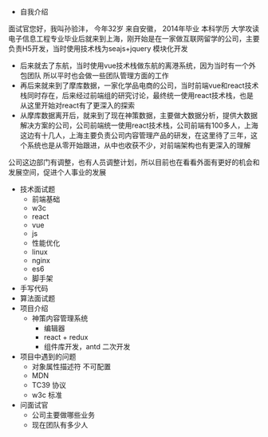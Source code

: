 * 自我介绍

面试官您好，我叫孙验沣， 今年32岁 来自安徽， 2014年毕业 本科学历 大学攻读电子信息工程专业毕业后就来到上海，刚开始是在一家做互联网留学的公司，主要负责H5开发，当时使用技术栈为seajs+jquery 模块化开发

- 后来就去了东航，当时使用vue技术栈做东航的离港系统，因为当时有一个外包团队 所以平时也会做一些团队管理方面的工作
- 再后来就来到了摩库数据，一家化学品电商的公司，当时前端vue和react技术栈同时存在，后来经过前端组的研究讨论，最终统一使用react技术栈，也是从这里开始对react有了更深入的探索
- 从摩库数据离开后，就来到了现在神策数据，主要做大数据分析，提供大数据解决方案的公司，公司前端统一使用react技术栈，公司前端有100多人，上海这边有十几人，上海主要负责公司内容管理产品的研发，在这里待了三年，这个系统也是从零开始跟进，从中也收获不少，对前端架构也有更深入的理解

公司这边部门有调整，也有人员调整计划，所以目前也在看看外面有更好的机会和发展空间，促进个人事业的发展

* 技术面试题
  * 前端基础
  * w3c
  * react
  * vue
  * js
  * 性能优化
  * linux 
  * nginx
  * es6
  * 脚手架
* 手写代码
* 算法面试题
* 项目介绍
  * 神策内容管理系统
    * 编辑器
    * react + redux
    * 组件库开发，antd 二次开发
* 项目中遇到的问题
  * 对象属性描述符 不可配置
  * MDN
  * TC39 协议
  * w3c  标准
* 问面试官
  * 公司主要做哪些业务
  * 现在团队有多少人